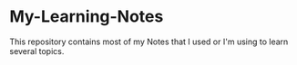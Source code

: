 # My-Learning-Notes
This repository contains most of my Notes that I used or I'm using to learn several topics.
